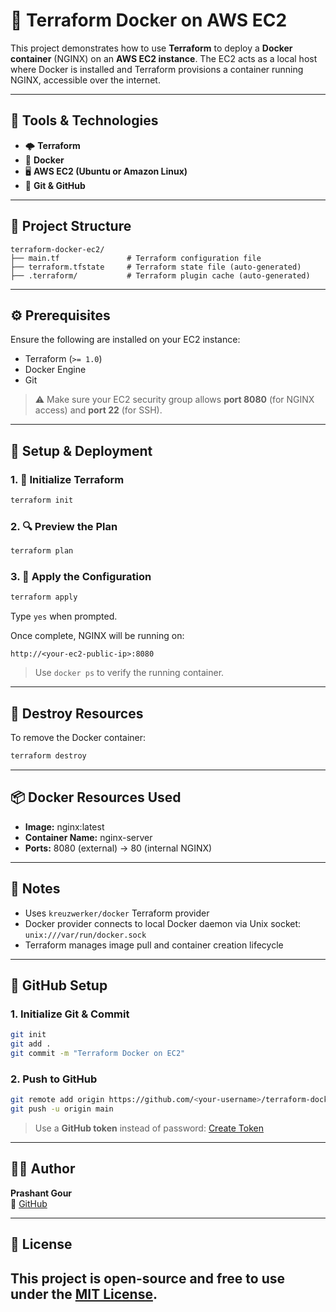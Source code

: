 
# 🚀 Terraform Docker on AWS EC2

This project demonstrates how to use **Terraform** to deploy a **Docker container** (NGINX) on an **AWS EC2 instance**. The EC2 acts as a local host where Docker is installed and Terraform provisions a container running NGINX, accessible over the internet.

---

## 🧰 Tools & Technologies

- 🌩️ **Terraform**
- 🐳 **Docker**
- 🖥️ **AWS EC2 (Ubuntu or Amazon Linux)**
- 🐙 **Git & GitHub**

---

## 📁 Project Structure

```
terraform-docker-ec2/
├── main.tf               # Terraform configuration file
├── terraform.tfstate     # Terraform state file (auto-generated)
├── .terraform/           # Terraform plugin cache (auto-generated)
```

---

## ⚙️ Prerequisites

Ensure the following are installed on your EC2 instance:

- Terraform (`>= 1.0`)
- Docker Engine
- Git

> ⚠️ Make sure your EC2 security group allows **port 8080** (for NGINX access) and **port 22** (for SSH).

---

## 🔨 Setup & Deployment

### 1. 🔄 Initialize Terraform

```bash
terraform init
```

### 2. 🔍 Preview the Plan

```bash
terraform plan
```

### 3. 🚀 Apply the Configuration

```bash
terraform apply
```

Type `yes` when prompted.

Once complete, NGINX will be running on:

```
http://<your-ec2-public-ip>:8080
```

> Use `docker ps` to verify the running container.

---

## 🧼 Destroy Resources

To remove the Docker container:

```bash
terraform destroy
```

---

## 📦 Docker Resources Used

- **Image:** nginx:latest
- **Container Name:** nginx-server
- **Ports:** 8080 (external) → 80 (internal NGINX)

---

## 📌 Notes

- Uses `kreuzwerker/docker` Terraform provider
- Docker provider connects to local Docker daemon via Unix socket: `unix:///var/run/docker.sock`
- Terraform manages image pull and container creation lifecycle

---

## 📡 GitHub Setup

### 1. Initialize Git & Commit

```bash
git init
git add .
git commit -m "Terraform Docker on EC2"
```

### 2. Push to GitHub

```bash
git remote add origin https://github.com/<your-username>/terraform-docker-on-ec2.git
git push -u origin main
```

> Use a **GitHub token** instead of password: [Create Token](https://github.com/settings/tokens)

---

## 🙋‍♂️ Author

**Prashant Gour**  
🔗 [GitHub](https://github.com/TechnicalGaur)

---

## 📄 License

This project is open-source and free to use under the [MIT License](LICENSE).
---

